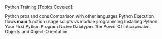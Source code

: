 Python Training [Topics Covered]:

Python pros and cons
Comparison with other languages
Python Execution flows
__main__ function usage
scripts vs module programming
Installing Python
Your First Python Program
Native Datatypes
The Power Of Introspection
Objects and Object-Orientation

